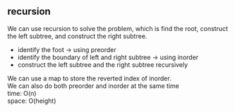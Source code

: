 ## recursion
We can use recursion to solve the problem, which is find the root, construct the left subtree, and construct the right subtree.<br>
- identify the foot -> using preorder
- identify the boundary of left and right subtree -> using inorder
- construct the left subtree and the right subtree recursively

We can use a map to store the reverted index of inorder.<br>
We can also do both preorder and inorder at the same time<br>
time: O(n)<br>
space: O(height)
